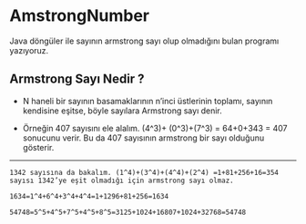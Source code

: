 # AmstrongNumber
Java döngüler ile sayının armstrong sayı olup olmadığını bulan programı yazıyoruz.

## Armstrong Sayı Nedir ?
* N haneli bir sayının basamaklarının n’inci üstlerinin toplamı, sayının kendisine eşitse, böyle sayılara Armstrong sayı denir.

* Örneğin 407 sayısını ele alalım. (4^3)+ (0^3)+(7^3) = 64+0+343 = 407 sonucunu verir. Bu da 407 sayısının armstrong bir sayı olduğunu gösterir.
---
    1342 sayısına da bakalım. (1^4)+(3^4)+(4^4)+(2^4) =1+81+256+16=354 sayısı 1342’ye eşit olmadığı için armstrong sayı olmaz.
    
    1634=1^4+6^4+3^4+4^4=1+1296+81+256=1634
    
    54748=5^5+4^5+7^5+4^5+8^5=3125+1024+16807+1024+32768=54748